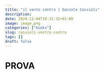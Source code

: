 ```yaml
---
title: "il vento contro | Daniele Cassioli"
description: 
date: 2024-11-04T19:31:32+01:00
image: image.png
categories: ["books"]
slug: cassioli-ventro-contro
tags: []
draft: false
---
```


# PROVA